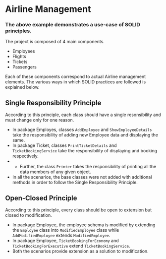 
# Airline Management
### The above example demonstrates a use-case of SOLID principles.
The project is composed of 4 main components. 
* Employees
* Flights
* Tickets
* Passengers

Each of these components correspond to actual Airline management elements. The various ways in which SOLID practices are followed is explained below.

## Single Responsibility Principle
According to this principle, each class should have a single resonsibility and must change only for one reason.
* In package Employes, classes ``` AddEmployee ``` and ``` ShowEmployeeDetails ``` take the responsibility of adding new Employee data and displaying the same.
* In package Ticket, classes ```PrintTicketDetails``` and ```TicketBookingService``` take the responsibility of displaying and booking respectively.
* * Further, the class ```Printer``` takes the responsibility of printing all the data members of any given object.
* In all the scenarios, the base classes were not added with additional methods in order to follow the Single Responsibility Principle.

## Open-Closed Principle
According to this principle, every class should be open to extension but closed to modification.
* In package Employee, the employee schema is modified by extending the ```Employee``` class into ```ModifiedEmployee``` class while ```AddModifiedEmployee``` extends ```ModifiedEmployee```.
* In package Employee, ```TicketBookingForEconomy``` and ```TicketBookingForExecutive``` extend ```TicketBookingService```.
* Both the scenarios provide extension as a solution to modification.
